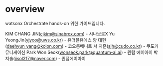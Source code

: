 # overview
watsonx Orchestrate hands-on 위한 가이드입니다.


KIM CHANG JIN(cjkim@sinabrox.com) - 시나브로X
Yu YeongJin(yjyoo@uws.co.kr) - 유더블유에스
양 대현(daehyun_yang@kolon.com) - 코오롱베니트
서 지훈(sjh@cudo.co.kr) - 쿠도커뮤니케이션
Park Won Seok(wonseok.park@quantum-ai.ai) - 퀀텀 에이아이
박 지솔(jisol217@naver.com) - 퀀텀에이아이
